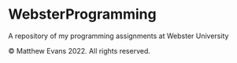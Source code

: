 # WebsterProgramming
A repository of my programming assignments at Webster University

© Matthew Evans 2022. All rights reserved.
